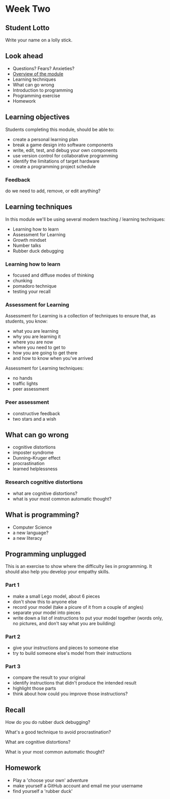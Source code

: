 # Week Two

## Student Lotto

Write your name on a lolly stick.

## Look ahead

* Questions? Fears? Anxieties?
* [Overview of the module](ModuleInformation)
* Learning techniques 
* What can go wrong
* Introduction to programming
* Programming exercise
* Homework

## Learning objectives

Students completing this module, should be able to:

* create a personal learning plan
* break a game design into software components
* write, edit, test, and debug your own components
* use version control for collaborative programming
* identify the limitations of target hardware
* create a programming project schedule

### Feedback

do we need to add, remove, or edit anything?

## Learning techniques

In this module we'll be using several modern teaching / learning techniques:

* Learning how to learn
* Assessment for Learning
* Growth mindset
* Number talks
* Rubber duck debugging

### Learning how to learn

* focused and diffuse modes of thinking
* chunking
* pomadoro technique
* testing your recall

### Assessment for Learning

Assessment for Learning is a collection of techniques to ensure that, as students, you know:

* what you are learning
* why you are learning it
* where you are now
* where you need to get to
* how you are going to get there
* and how to know when you've arrived

Assessment for Learning techniques:

* no hands
* traffic lights
* peer assessment

### Peer assessment

* constructive feedback
* two stars and a wish

## What can go wrong

* cognitive distortions
* imposter syndrome
* Dunning–Kruger effect
* procrastination
* learned helplessness

### Research cognitive distortions
* what are cognitive distortions?
* what is your most common automatic thought?

## What is programming?

* Computer Science
* a new language?
* a new literacy

## Programming unplugged

This is an exercise to show where the difficulty lies in programming. It should also help you develop your empathy skills.

### Part 1
* make a small Lego model, about 6 pieces
* don't show this to anyone else
* record your model (take a picure of it from a couple of angles)
* separate your model into pieces
* write down a list of instructions to put your model together (words only, no pictures, and don't say what you are building)

### Part 2
* give your instructions and pieces to someone else
* try to build someone else's model from their instructions

### Part 3
* compare the result to your original
* identify instructions that didn't produce the intended result
* highlight those parts
* think about how could you improve those instructions?

## Recall

How do you do rubber duck debugging?

What's a good technique to avoid procrastination?

What are cognitive distortions?

What is your most common automatic thought?

## Homework

* Play a 'choose your own' adventure
* make yourself a GitHub account and email me your username
* find yourself a 'rubber duck'

